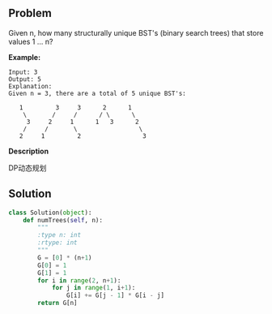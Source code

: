 ## Problem
Given n, how many structurally unique BST's (binary search trees) that store values 1 ... n?

**Example:**
```
Input: 3
Output: 5
Explanation:
Given n = 3, there are a total of 5 unique BST's:

   1         3     3      2      1
    \       /     /      / \      \
     3     2     1      1   3      2
    /     /       \                 \
   2     1         2                 3
```

**Description**

DP动态规划

## Solution

```python
class Solution(object):
    def numTrees(self, n):
        """
        :type n: int
        :rtype: int
        """
        G = [0] * (n+1)
        G[0] = 1
        G[1] = 1
        for i in range(2, n+1):
            for j in range(1, i+1):
                G[i] += G[j - 1] * G[i - j]
        return G[n]
```


